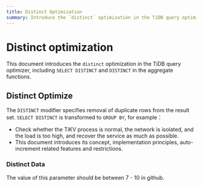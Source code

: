 ```yaml
---
title: Distinct Optimization
summary: Introduce the `distinct` optimization in the TiDB query optimizer.
---
```


# Distinct optimization

This document introduces the `distinct` optimization in the TiDB query optimizer, including `SELECT DISTINCT` and `DISTINCT` in the aggregate functions.

## Distinct Optimize

The `DISTINCT` modifier specifies removal of duplicate rows from the result set. `SELECT DISTINCT` is transformed to `GROUP BY`, for example：

* Check whether the TiKV process is normal, the network is isolated, and the load is too high, and recover the service as much as possible.
* This document introduces its concept, implementation principles, auto-increment related features and restrictions.

### Distinct Data

The value of this parameter should be between 7 - 10 in github.